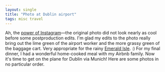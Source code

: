 ```yaml
---
layout: single
title: "Photo at Dublin airport"
tags: misc travel
---
```

Ah, the [power of Instagram](https://instagram.com/p/1XVWYKoyri/?taken-by=instajeff4)—the original photo did not look nearly as cool before some postproduction edits. I'm glad my edits to the photo really bring out the lime green of the airport worker and the more grassy green of the baggage cart. Very appropriate for the rainy [Emerald Isle](http://en.wikipedia.org/wiki/Emerald_Isle). :) For my final dinner, I had a wonderful home-cooked meal with my Airbnb family.  Now it's time to get on the plane for Dublin via Munich! Here are some photos in no particular order.